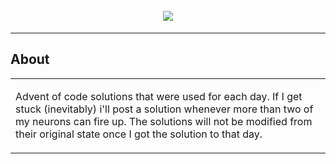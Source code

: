<h1 align="center">
  <br>
  <img src="https://www.smarty.com/img/advent-of-code-2022.png"></a>
</h1>

---

## About

<table>
<tr>
<td>
  
Advent of code solutions that were used for each day. If I get stuck (inevitably) i'll post a solution whenever more than two of my neurons can fire up. The solutions will not be modified from their original state once I got the solution to that day.

</td>
</tr>
</table>


